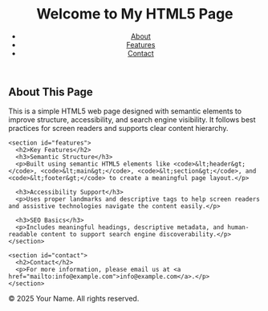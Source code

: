 <!DOCTYPE html>
<html lang="en">
<head>
  <meta charset="UTF-8">
  <meta name="viewport" content="width=device-width, initial-scale=1.0">
  <meta name="description" content="A simple, semantic HTML5 web page with accessibility and SEO best practices.">
  <meta name="keywords" content="HTML5, accessibility, SEO, semantic tags, beginner web design">
  <meta name="author" content="Your Name">
  <title>Accessible & SEO-Friendly Web Page</title>
</head>
<body>

  <header>
    <h1>Welcome to My HTML5 Page</h1>
    <nav aria-label="Main Navigation">
      <ul>
        <li><a href="#about">About</a></li>
        <li><a href="#features">Features</a></li>
        <li><a href="#contact">Contact</a></li>
      </ul>
    </nav>
  </header>

  <main>
    <section id="about">
      <h2>About This Page</h2>
      <p>This is a simple HTML5 web page designed with semantic elements to improve structure, accessibility, and search engine visibility. It follows best practices for screen readers and supports clear content hierarchy.</p>
    </section>

    <section id="features">
      <h2>Key Features</h2>
      <h3>Semantic Structure</h3>
      <p>Built using semantic HTML5 elements like <code>&lt;header&gt;</code>, <code>&lt;main&gt;</code>, <code>&lt;section&gt;</code>, and <code>&lt;footer&gt;</code> to create a meaningful page layout.</p>

      <h3>Accessibility Support</h3>
      <p>Uses proper landmarks and descriptive tags to help screen readers and assistive technologies navigate the content easily.</p>

      <h3>SEO Basics</h3>
      <p>Includes meaningful headings, descriptive metadata, and human-readable content to support search engine discoverability.</p>
    </section>

    <section id="contact">
      <h2>Contact</h2>
      <p>For more information, please email us at <a href="mailto:info@example.com">info@example.com</a>.</p>
    </section>
  </main>

  <footer>
    <p>&copy; 2025 Your Name. All rights reserved.</p>
  </footer>

</body>
</html>
